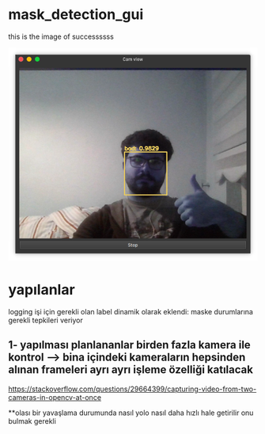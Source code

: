 # mask_detection_gui


this is the image of successssss

<img src="success.png" />


# yapılanlar
logging işi için gerekli olan label dinamik olarak eklendi: maske durumlarına gerekli tepkileri veriyor



## 1- yapılması planlananlar birden fazla kamera ile kontrol --> bina içindeki kameraların hepsinden alınan frameleri ayrı ayrı işleme özelliği katılacak
https://stackoverflow.com/questions/29664399/capturing-video-from-two-cameras-in-opencv-at-once

**olası bir yavaşlama durumunda nasıl yolo nasıl daha hızlı hale getirilir onu bulmak gerekli
